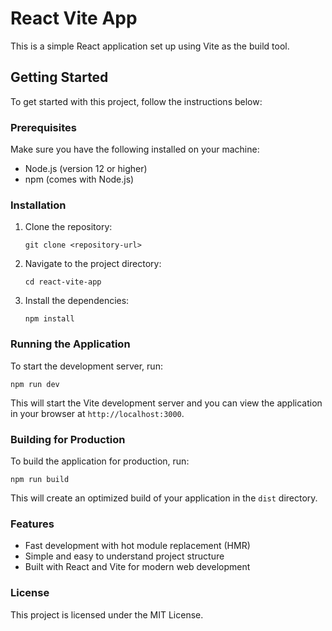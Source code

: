 # React Vite App

This is a simple React application set up using Vite as the build tool. 

## Getting Started

To get started with this project, follow the instructions below:

### Prerequisites

Make sure you have the following installed on your machine:

- Node.js (version 12 or higher)
- npm (comes with Node.js)

### Installation

1. Clone the repository:

   ```
   git clone <repository-url>
   ```

2. Navigate to the project directory:

   ```
   cd react-vite-app
   ```

3. Install the dependencies:

   ```
   npm install
   ```

### Running the Application

To start the development server, run:

```
npm run dev
```

This will start the Vite development server and you can view the application in your browser at `http://localhost:3000`.

### Building for Production

To build the application for production, run:

```
npm run build
```

This will create an optimized build of your application in the `dist` directory.

### Features

- Fast development with hot module replacement (HMR)
- Simple and easy to understand project structure
- Built with React and Vite for modern web development

### License

This project is licensed under the MIT License.